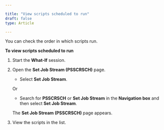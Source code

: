 ```yaml
---

title: "View scripts scheduled to run"
draft: false
type: Article

---
```


You can check the order in which scripts run.

**To view scripts scheduled to run**

1. Start the **What-If** session.

2. Open the **Set Job Stream (PSSCRSCH)** page.

    - Select **Set Job Stream**.

    Or

    - Search for **PSSCRSCH** or **Set Job Stream** in the **Navigation box** and then select **Set Job Stream**.

    The **Set Job Stream (PSSCRSCH)** page appears.

2. View the scripts in the list.